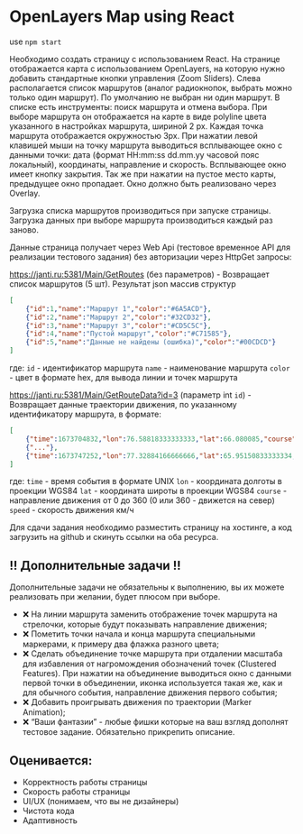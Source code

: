 # OpenLayers Map using React

use `npm start` 

Необходимо создать страницу с использованием React. На странице отображается карта с использованием OpenLayers, на которую нужно добавить стандартные кнопки управления (Zoom Sliders). Слева располагается список маршрутов (аналог радиокнопок, выбрать можно только один маршрут). По умолчанию не выбран ни один маршрут. В списке есть инструменты: поиск маршрута и отмена выбора. При выборе маршрута он отображается на карте в виде polyline цвета указанного в настройках маршрута, шириной 2 px. Каждая точка маршрута отображается окружностью 3px. При нажатии левой клавишей мыши на точку маршрута выводиться всплывающее окно с данными точки: дата (формат HH:mm:ss dd.mm.yy часовой пояс локальный), координаты, направление и скорость. Всплывающее окно имеет кнопку закрытия. Так же при нажатии на пустое место карты, предыдущее окно пропадает. Окно должно быть реализовано через Overlay. 

Загрузка списка маршрутов производиться при запуске страницы. Загрузка данных при выборе маршрута производиться каждый раз заново. 

Данные страница получает через Web Api (тестовое временное API для реализации тестового задания) без авторизации через HttpGet запросы:

https://janti.ru:5381/Main/GetRoutes (без параметров) - Возвращает список маршрутов (5 шт). Результат json массив структур 
```json
[
	{"id":1,"name":"Маршрут 1","color":"#6A5ACD"},
	{"id":2,"name":"Маршрут 2","color":"#32CD32"},
	{"id":3,"name":"Маршрут 3","color":"#CD5C5C"},
	{"id":4,"name":"Пустой маршрут","color":"#C71585"},
	{"id":5,"name":"Данные не найдены (ошибка)","color":"#00CDCD"}
]
```
где:
``id`` - идентификатор маршрута
``name`` - наименование маршрута
``color`` - цвет в формате hex, для вывода линии и точек маршрута

https://janti.ru:5381/Main/GetRouteData?id=3 (параметр int ``id``) - Возвращает данные траектории движения, по указанному идентификатору маршрута, в формате:
```json
[
	{"time":1673704832,"lon":76.58818333333333,"lat":66.080085,"course":130,"speed":0},
	{"..."},
	{"time":1673747252,"lon":77.32884166666666,"lat":65.95150833333334,"course":117,"speed":15}
]
```
где:
``time`` - время события в формате UNIX
``lon`` - координата долготы в проекции WGS84
``lat`` - координата широты в проекции WGS84
``course`` - направление движения от 0 до 360 (0 или 360 - движется на север)
``speed`` - скорость движения км/ч

Для сдачи задания необходимо разместить страницу на хостинге, а код загрузить на github и скинуть ссылки на оба ресурса.

## !! Дополнительные задачи !!

Дополнительные задачи не обязательны к выполнению, вы их можете реализовать при желании, будет плюсом при выборе.

- :x: На линии маршрута заменить отображение точек маршрута на стрелочки, которые будут показывать направление движения;
- :x: Пометить точки начала и конца маршрута специальными маркерами, к примеру два флажка разного цвета;
- :x: Сделать объединение точке маршрута при отдалении масштаба для избавления от нагромождения обозначений точек (Clustered Features). При нажатии на объединение выводиться окно с данными первой точки в объединении, иконка используется такая же, как и для обычного события, направление движения первого события;
- :x: Добавить проигрывать движения по траектории (Marker Animation);
- :x: “Ваши фантазии” - любые фишки которые на ваш взгляд дополнят тестовое задание. Обязательно прикрепить описание.

## Оценивается:

- Корректность работы страницы
- Скорость работы страницы
- UI/UX (понимаем, что вы не дизайнеры)
- Чистота кода
- Адаптивность
